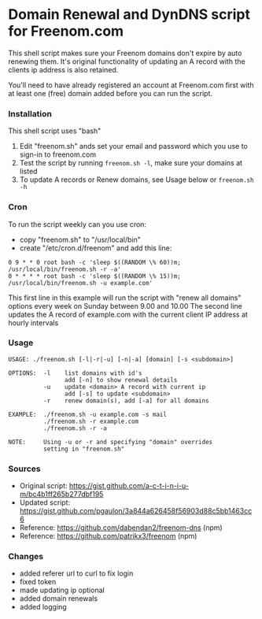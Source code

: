 # Domain Renewal and DynDNS script for Freenom.com

This shell script makes sure your Freenom domains don't expire by auto renewing them.
It's original functionality of updating an A record with the clients ip address is also retained.

You'll need to have already registered an account at Freenom.com first with at least one (free) domain added before you can run the script.

### Installation

This shell script uses "bash"

1) Edit "freenom.sh" ands set your email and password which you use to sign-in to freenom.com
2) Test the script by running `freenom.sh -l`, make sure your domains at listed
3) To update A records or Renew domains, see Usage below or `freenom.sh -h`

### Cron 

To run the script weekly can you use cron:

- copy "freenom.sh" to "/usr/local/bin"
- create "/etc/cron.d/freenom" and add this line:

```
0 9 * * 0 root bash -c 'sleep $((RANDOM \% 60))m; /usr/local/bin/freenom.sh -r -a' 
0 * * * * root bash -c 'sleep $((RANDOM \% 15))m; /usr/local/bin/freenom.sh -u example.com'
```

This first line in this example will run the script with "renew all domains" options every week on Sunday between 9.00 and 10.00
The second line updates the A record of example.com with the current client IP address at hourly intervals

### Usage

```
USAGE: ./freenom.sh [-l|-r|-u] [-n|-a] [domain] [-s <subdomain>]

OPTIONS:  -l    list domains with id's
                add [-n] to show renewal details
          -u    update <domain> A record with current ip
                add [-s] to update <subdomain>
          -r    renew domain(s), add [-a] for all domains

EXAMPLE:  ./freenom.sh -u example.com -s mail
          ./freenom.sh -r example.com
          ./freenom.sh -r -a

NOTE:     Using -u or -r and specifying "domain" overrides
          setting in "freenom.sh"
```

### Sources 

- Original script: https://gist.github.com/a-c-t-i-n-i-u-m/bc4b1ff265b277dbf195
- Updated script: https://gist.github.com/pgaulon/3a844a626458f56903d88c5bb1463cc6
- Reference: https://github.com/dabendan2/freenom-dns (npm)
- Reference: https://github.com/patrikx3/freenom  (npm)

### Changes

- added referer url to curl to fix login
- fixed token
- made updating ip optional
- added domain renewals
- added logging

